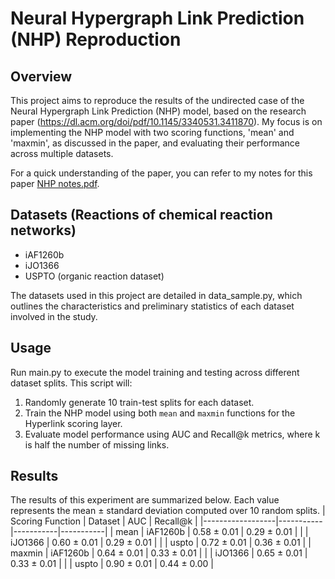 # Neural Hypergraph Link Prediction (NHP) Reproduction

## Overview
This project aims to reproduce the results of the undirected case of the Neural Hypergraph Link Prediction (NHP) model, based on the research paper (https://dl.acm.org/doi/pdf/10.1145/3340531.3411870). My focus is on implementing the NHP model with two scoring functions, 'mean' and 'maxmin', as discussed in the paper, and evaluating their performance across multiple datasets.

For a quick understanding of the paper, you can refer to my notes for this paper [NHP notes.pdf](./NHP%20notes.pdf).

## Datasets (Reactions of chemical reaction networks)
- iAF1260b
- iJO1366
- USPTO (organic reaction dataset)

The datasets used in this project are detailed in data_sample.py, which outlines the characteristics and preliminary statistics of each dataset involved in the study.

## Usage
Run main.py to execute the model training and testing across different dataset splits. This script will:
1. Randomly generate 10 train-test splits for each dataset.
2. Train the NHP model using both `mean` and `maxmin` functions for the Hyperlink scoring layer.
3. Evaluate model performance using AUC and Recall@k metrics, where k is half the number of missing links.

## Results
The results of this experiment are summarized below. Each value represents the mean ± standard deviation computed over 10 random splits.
| Scoring Function | Dataset   | AUC       | Recall@k  |
|------------------|-----------|-----------|-----------|
| mean             | iAF1260b  | 0.58 ± 0.01 | 0.29 ± 0.01 |
|                  | iJO1366   | 0.60 ± 0.01 | 0.29 ± 0.01 |
|                  | uspto     | 0.72 ± 0.01 | 0.36 ± 0.01 |
| maxmin           | iAF1260b  | 0.64 ± 0.01 | 0.33 ± 0.01 |
|                  | iJO1366   | 0.65 ± 0.01 | 0.33 ± 0.01 |
|                  | uspto     | 0.90 ± 0.01 | 0.44 ± 0.00 |
